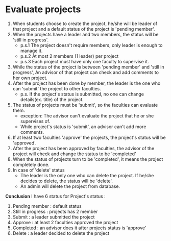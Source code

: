 # Evaluate projects

1. When students choose to create the project, he/she will be leader of that project and a default status of the project is 'pending member'.
2. When the projects have a leader and two members, the status will be 'still in progress'.
   - p.s.1 The project doesn't require members, only leader is enough to manage it.
   - p.s.2 At most 2 members (1 leader) per project
   - p.s.3 Each project must have only one faculty to supervise it.
3. While the status of the project is between 'pending member' and 'still in progress', An advisor of that project can check and add comments to her own project. 
4. After the project has been done by member, the leader is the one who can 'submit' the project to other faculties.
   - p.s. If the project's status is submitted, no one can change details(ex. title) of the project.
5. The status of projects must be 'submit', so the faculties can evaluate them.
   - exception: The advisor can't evaluate the project that he or she supervises of.
   - While project's status is 'submit', an advisor can't add more comments.
6. If at least two faculties 'approve' the projects, the project's status will be 'approved'.
7. After the project has been approved by faculties, the advisor of the project will check and change the status to be 'completed'
8. When the status of projects turn to be 'completed', it means the project completely done.
9. In case of 'delete' status
   - The leader is the only one who can delete the project. If he/she decides to delete, the status will be 'delete'.
   - An admin will delete the project from database.

**Conclusion**
I have 6 status for Project's status :
1. Pending member : default status
2. Still in progress : projects has 2 member
3. Submit : a leader submitted the project
4. Approve : at least 2 faculties approved the project
5. Completed : an advisor does it after projects status is 'approve'
6. Delete : a leader decided to delete the project
   
